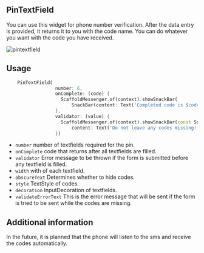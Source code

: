 <!-- 
This README describes the package. If you publish this package to pub.dev,
this README's contents appear on the landing page for your package.

For information about how to write a good package README, see the guide for
[writing package pages](https://dart.dev/guides/libraries/writing-package-pages). 

For general information about developing packages, see the Dart guide for
[creating packages](https://dart.dev/guides/libraries/create-library-packages)
and the Flutter guide for
[developing packages and plugins](https://flutter.dev/developing-packages). 
-->



## PinTextField

You can use this widget for phone number verification. After the data entry is provided, it returns it to you with the code name. You can do whatever you want with the code you have received.

![pintextfield](https://user-images.githubusercontent.com/13915117/147392982-cb0baeba-2b23-4fcb-9c6f-7588eefbe97e.gif)

## Usage

```dart
    PinTextField(
                  number: 6,
                  onComplete: (code) {
                    ScaffoldMessenger.of(context).showSnackBar(
                        SnackBar(content: Text('Completed code is $code')));
                  },
                  validator: (value) {
                    ScaffoldMessenger.of(context).showSnackBar(const SnackBar(
                        content: Text('Do not leave any codes missing!')));
                  })
```

- `number` number of textfields required for the pin.
- `onComplete` code that returns after all textfields are filled.
- `validator` Error message to be thrown if the form is submitted before any textfield is filled.
- `width` with of each textfield.
- `obscureText` Determines whether to hide codes.
- `style` TextStyle of codes.
- `decoration` InputDecoration of textfields.
- `validateErrorText` This is the error message that will be sent if the form is tried to be sent while the codes are missing.

## Additional information

In the future, it is planned that the phone will listen to the sms and receive the codes automatically.
